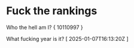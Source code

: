 # Fuck the rankings

Who the hell am I?
{ 10110997 }

What fucking year is it?
[ 2025-01-07T16:13:20Z ]
